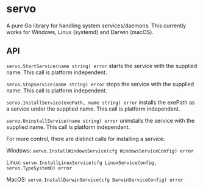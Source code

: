 # servo

A pure Go library for handling system services/daemons. This currently works for
Windows, Linux (systemd) and Darwin (macOS).

## API

``servo.StartService(name string) error`` starts the service with the supplied name.
This call is platform independent.

``servo.StopService(name string) error`` stops the service with the supplied name.
This call is platform independent.

``servo.InstallService(exePath, name string) error`` installs the exePath as a service under the 
supplied name. This call is platform independent.

``servo.UninstallService(name string) error`` uninstalls the service with the
supplied name. This call is platform independent.

For more control, there are distinct calls for installing a service:

Windows:
``servo.InstallWindowsService(cfg WindowsServiceConfig) error``

Linux:
``servo.InstallLinuxService(cfg LinuxServiceConfig, servo.TypeSystemD) error``

MacOS:
``servo.InstallDarwinService(cfg DarwinServiceConfig) error``